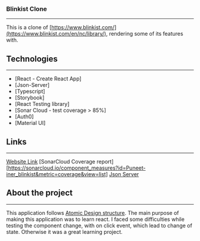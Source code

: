 ### Blinkist Clone
***
This is a clone of [https://www.blinkist.com/](https://www.blinkist.com/en/nc/library/), rendering some of its features with.



## Technologies
***
* [React - Create React App]
* [Json-Server]
* [Typescript]
* [Storybook]
* [React Testing library]
* [Sonar Cloud - test coverage > 85%]
* [Auth0]
* [Material UI]



## Links
***
[Website Link](https://blinkist-clone.herokuapp.com/)
[SonarCloud Coverage report][https://sonarcloud.io/component_measures?id=Puneet-iner_blinkist&metric=coverage&view=list]
[Json Server](https://blinkist-json.herokuapp.com/)



## About the project
***
This application follows [Atomic Design structure](https://andela.com/insights/structuring-your-react-application-atomic-design-principles/). The main purpose of making this application was to learn react. I faced some difficulties while testing the component change, with on click event, which lead to change of state. Otherwise it was a great learning project.
